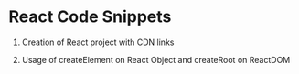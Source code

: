 # React Code Snippets

1. Creation of React project with CDN links

2. Usage of createElement on React Object and createRoot on ReactDOM
